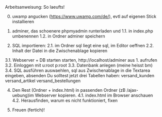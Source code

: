 Arbeitsanweisung: So laeufts!

0. uwamp angucken (https://www.uwamp.com/de/), evtl auf eigenen Stick installieren

1. adminer, das schoenere phpmyadmin runterladen und
1.1. in index.php umbenennen
1.2. in Ordner adminer speichern

2. SQL importieren:
2.1. im Ordner sql liegt eine sql, im Editor oeffnen
2.2. Inhalt der Datei in die Zwischenablage kopieren

3.1. Webserver + DB starten starten, http://localhost/adminer aus 1. aufrufen
3.2. Einloggen mit
     u:root
     p:root
3.3. Datenbank anlegen (meine heisst bm)
3.4. SQL ausführen auswaehlen, sql aus Zwischenablage in die Textarea eingeben, absenden
     Du solltest jetzt drei Tabellen haben:
     versand_kunden
     versand_artikel
     versand_bestellungen

4.   Den Rest (Ordner + index.html) in passenden Ordner (zB /ajax-uebung)im Webserver kopieren.
4.1. index.html im Browser anschauen
4.2. Herausfinden, warum es nicht funktioniert, fixen

5. Freuen (fertich)!
